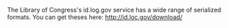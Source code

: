 The Library of Congress's id.log.gov service has a wide range of serialized formats.  You can get theses here: http://id.loc.gov/download/
